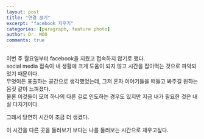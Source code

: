 ```yaml
---
layout: post
title: "연결 끊기"
excerpt: "facebook 지우기"
categories: [paragraph, feature photo]
author: Dr. WOO
comments: true
---
```


이번 주 월요일부터 facebook을 지웠고 접속하지 않기로 했다.   
social media 접속이 내 생활에 크게 도움이 되지 않고 시간을 잡아먹는 것으로 파악되었기 때문이다.   
무엇이든 표출하는 공간으로 생각했었는데, 그저 혼자 이야기들을 떠들고 봐주길 원하는 몸짓 같이 느껴졌다.   
물론 이것들이 모여 하나의 다른 길로 인도하는 경우도 있지만 지금 내가 필요한 것은 내실 다지기이다.  

그래서 당연히 시간이 조금 더 생겼다.  

이 시간을 다른 곳을 둘러보기 보다는 나를 둘러보는 시간으로 채우고싶다.
